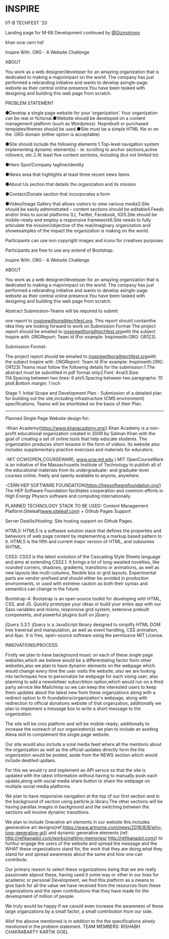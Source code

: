 # INSPIRE
IIT-B TECHFEST '20

Landing page for M-68
Development continued by [@Gizmotronn](https://la7.dev)

khan 
ocw 
cern hsf 


Inspire With .ORG  - A Website Challenge                                                                               

ABOUT


You work as a web designer/developer for an amazing organization that is dedicated to making a majorimpact on the world. The company has just performed a rebranding initiative and wants to develop asingle-page website as their central online presence.You have been tasked with designing and building this web page from scratch.                                                                 


 PROBLEM STATEMENT

●Develop a single page website for your ‘organization’. Your organization can be real or fictional.●Website should be developed on a content management platform (such as Wordpress). Noprebuilt or purchased templates/themes should be used.●Site must be a simple HTML file or on the .ORG domain (either option is acceptable)

●Site should include the following elements:1.Top-level navigation system implementing dynamic element(s) - ie: scrolling to anchor sections,active rollovers, etc.2.At least five content sections, including (but not limited to):

●Hero Spot/Company tagline/identity

●News area that highlights at least three recent news items

●About Us section that details the organization and its mission

●Contact/Donate section that incorporates a form

●Video/Image Gallery that allows visitors to view various media3.Site should be easily administrated – content sections should be editable4.Feeds and/or links to social platforms (LI, Twitter, Facebook, IG)5.Site should be mobile-ready and employ a responsive framework6.Site needs to fully articulate the mission/objective of the real/imaginary organization and showexamples of the impact the organization is making on the world.


Participants can use non copyright images and icons for creatives purposes

Participants are free to use any extend of Bootstrap.


Inspire With .ORG  - A Website Challenge                                                                       

ABOUT

You work as a web designer/developer for an amazing organization that is dedicated to making a majorimpact on the world. The company has just performed a rebranding initiative and wants to develop asingle-page website as their central online presence.You have been tasked with designing and building this web page from scratch.

Abstract Submission​–Teams will be required to submit

 one report to ​inspirewithorg@techfest.org​. This report should containthe idea they are looking forward to work on.Submission Format-The project report should be emailed to ​inspirewithorg@techfest.org​ with the subject Inspire with .ORGReport: Team Id (For example: Inspirewith.ORG: OR123).


Submission Format-

The project report should be emailed to ​inspirewithorg@techfest.org​ with the subject Inspire with .ORGReport: Team Id (For example: Inspirewith.ORG: OR123).Teams must follow the following details for the submission:1.The abstract must be submitted in pdf format only2.Font: Arial3.Size: 114.Spacing between two lines: 6 pts5.Spacing between two paragraphs: 10 pts6.Bottom margin: 1 inch


Stage 1: Initial Scope and Development Plan - Submission of a detailed plan for building out the site,including infrastructure (CMS environment) specifications. Teams will be shortlisted on the basis of their Plan.


---------------------------------------------------------------------------------------------------------------------------------------------------------------

Planned Single Page Website design for:

-Khan Academy(https://www.khanacademy.org/)
Khan Academy is a non-profit educational organization created in 2008 by Salman Khan with the goal of creating a set of online tools that help educate students. The organization produces short lessons in the form of videos. Its website also includes supplementary practice exercises and materials for educators.

-MIT OCW(OPEN_COURSEWARE; www.ocw.mit.edu )
MIT OpenCourseWare is an initiative of the Massachusetts Institute of Technology to publish all of the educational materials from its undergraduate- and graduate-level courses online, freely and openly available to anyone, anywhere.

-CERN HEP SOFTWARE FOUNDATION(https://hepsoftwarefoundation.org/)
The HEP Software Foundation facilitates cooperation and common efforts in High Energy Physics software and computing internationally. 


PLANNED TECHNOLOGY STACK TO BE USED:
Content Management Platform:Siteleaf(www.siteleaf.com) + Github Pages Support 

Server Deatils/Hosting: Site hosting support on Github Pages.

HTML5:
HTML5 is a software solution stack that defines the properties and behaviors of web page content by implementing a markup based pattern to it. HTML5 is the fifth and current major version of HTML, and subsumes XHTML. 


CSS3:
CSS3 is the latest evolution of the Cascading Style Sheets language and aims at extending CSS2.1. It brings a lot of long-awaited novelties, like rounded corners, shadows, gradients, transitions or animations, as well as new layouts like multi-columns, flexible box or grid layouts. Experimental parts are vendor-prefixed and should either be avoided in production environments, or used with extreme caution as both their syntax and semantics can change in the future.

Bootstrap-4:
Bootstrap is an open source toolkit for developing with HTML, CSS, and JS. Quickly prototype your ideas or build your entire app with our Sass variables and mixins, responsive grid system, extensive prebuilt components, and powerful plugins built on jQuery.

jQuery 3.3.1:
jQuery is a JavaScript library designed to simplify HTML DOM tree traversal and manipulation, as well as event handling, CSS animation, and Ajax. It is free, open-source software using the permissive MIT License.

INNOVATIONS/PROCESS:

Firstly we plan to have background music on each of these single page websites,which we believe would be a differentiating factor form other websites,also we plan to have dynamic elements on the webpage which would change every time the user visits the website; also we are looking into techniques how to personalize he webpage for each vising user; also planning to add a newsletteer subscrbtion option,which would run on a third party service like Mailchimp so we can keep the interested users to keep them updates about the latest new from these organzations along with a redirect option to th foundations/organization's webpage, along with redirection to official donations website of that organzation, additionally we plan to implement a message box to write a short message to the organization.

The site will be cros platform and will be mobile-ready; additionally to increase the outreach of our organizaton(s) we plan to include an assiting Alexa skill to complement the single page website.

Our site would also include a soial media feed where all the mentions about the organization as well as the official updates directly form the the organization would be posted, aside from the NEWS section which would include deatiled updaes.

For this we would ry and implement an API servce so that the site is updated with the latest information without having to manually push each update,along with social media share button to share the webpage on multiple social media platforms.

We plan to have responsive navigation at the top of our first section and in the background of section using particle.js library.The other sections will be having parallax images in background and the switching between the sections will involve dynamic transitions.

We plan to include Gnerative art elements in our website this includes geenerative art designs(ref:https://www.artnome.com/news/2018/8/8/why-love-generative-art) and dynamic generative elements (ref: http://refikanadol.com/works/melting-memories/     http://refikanadol.com/) to furthur engage the users of the website and spread the message and the WHAT these organizations stand for, the work that they are doing,what they stand for and spread awareness about the same and how one can contribute.

Our primary reason to select these organizations being that we are really passionate abpout these, having used it some way or other in our lives for  academic or personal Development, we find this platform as a means to give back for all the value we have received from the resources from these organizations and the open contributions that they have made for the development of million of people.

We truly would be happy if we caould even increase the awareness of these large organzations by a small factor, a small contribution from our side.

Allof the aboove mentioned is in addition to the the specifications alredy mentioned in the problem statement.
TEAM MEMBERS:
RISHABH CHAKRABARTY
KARTIK GOEL

